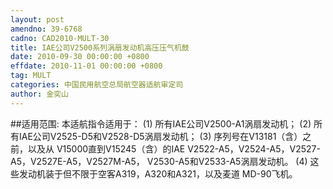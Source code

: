 ```yaml
---
layout: post
amendno: 39-6768
cadno: CAD2010-MULT-30
title: IAE公司V2500系列涡扇发动机高压压气机鼓
date: 2010-09-30 00:00:00 +0800
effdate: 2010-11-01 00:00:00 +0800
tag: MULT
categories: 中国民用航空总局航空器适航审定司
author: 金奕山
---
```


##适用范围:
本适航指令适用于：
(1) 所有IAE公司V2500-A1涡扇发动机；
(2) 所有IAE公司V2525-D5和V2528-D5涡扇发动机；
(3) 序列号在V13181（含）之前，以及从 V15000直到V15245（含）的IAE V2522-A5，V2524-A5，V2527-A5，V2527E-A5，V2527M-A5， V2530-A5和V2533-A5涡扇发动机。
(4) 这些发动机装于但不限于空客A319，A320和A321，以及麦道 MD-90飞机。

